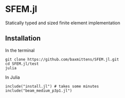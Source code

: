 # SFEM.jl
Statically typed and sized finite element implementation

## Installation

In the terminal
```
git clone https://github.com/baxmittens/SFEM.jl.git
cd SFEM.jl/test
julia
```

In Julia
```
include("install.jl") # takes some minutes
include("beam_medium_p3p1.jl")
```

